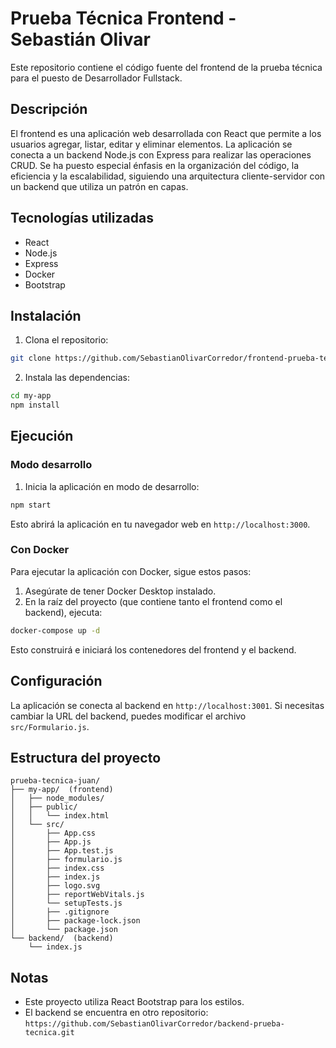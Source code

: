 # Prueba Técnica Frontend - Sebastián Olivar

Este repositorio contiene el código fuente del frontend de la prueba técnica para el puesto de Desarrollador Fullstack.

## Descripción

El frontend es una aplicación web desarrollada con React que permite a los usuarios agregar, listar, editar y eliminar elementos. La aplicación se conecta a un backend Node.js con Express para realizar las operaciones CRUD.  Se ha puesto especial énfasis en la organización del código, la eficiencia y la escalabilidad, siguiendo una arquitectura cliente-servidor con un backend que utiliza un patrón en capas.

## Tecnologías utilizadas

* React
* Node.js
* Express
* Docker
* Bootstrap

## Instalación

1. Clona el repositorio:

```bash
git clone https://github.com/SebastianOlivarCorredor/frontend-prueba-tecnica.git
```

2. Instala las dependencias:

```bash
cd my-app
npm install
```

## Ejecución

### Modo desarrollo

1. Inicia la aplicación en modo de desarrollo:

```bash
npm start
```

Esto abrirá la aplicación en tu navegador web en `http://localhost:3000`.

### Con Docker

Para ejecutar la aplicación con Docker, sigue estos pasos:

1. Asegúrate de tener Docker Desktop instalado.
2. En la raíz del proyecto (que contiene tanto el frontend como el backend), ejecuta:

```bash
docker-compose up -d
```

Esto construirá e iniciará los contenedores del frontend y el backend.


## Configuración

La aplicación se conecta al backend en `http://localhost:3001`. Si necesitas cambiar la URL del backend, puedes modificar el archivo `src/Formulario.js`.

## Estructura del proyecto

```
prueba-tecnica-juan/
├── my-app/  (frontend)
│   ├── node_modules/
│   ├── public/
│   │   └── index.html
│   └── src/
│       ├── App.css
│       ├── App.js
│       ├── App.test.js
│       ├── formulario.js
│       ├── index.css
│       ├── index.js
│       ├── logo.svg
│       ├── reportWebVitals.js
│       └── setupTests.js
│       ├── .gitignore
│       ├── package-lock.json
│       └── package.json
└── backend/  (backend)
    └── index.js  
```

## Notas

* Este proyecto utiliza React Bootstrap para los estilos.
* El backend se encuentra en otro repositorio: `https://github.com/SebastianOlivarCorredor/backend-prueba-tecnica.git`
```
